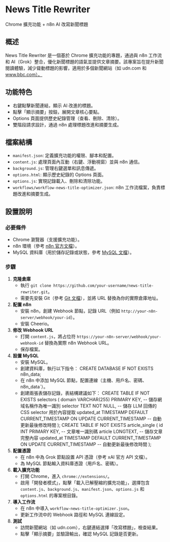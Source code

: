 # News Title Rewriter
Chrome 擴充功能 + n8n AI 改寫新聞標題

## 概述
News Title Rewriter 是一個基於 Chrome 擴充功能的專題，通過與 n8n 工作流和 AI（Grok）整合，優化新聞標題的語氣並提供文章摘要。該專案旨在提升新聞閱讀體驗，減少聳動標題的影響，適用於多個新聞網站（如 udn.com 和 www.bbc.com）。

## 功能特色
- 右鍵點擊新聞連結，顯示 AI 改進的標題。
- 點擊「顯示摘要」按鈕，展開文章核心要點。
- Options 頁面提供歷史紀錄管理（查看、刪除、清除）。
- 雙階段請求設計，通過 n8n 處理標題改進和摘要生成。

## 檔案結構
- `manifest.json`: 定義擴充功能的權限、腳本和配置。
- `content.js`: 處理頁面內互動（右鍵、浮動視窗）並與 n8n 通信。
- `background.js`: 管理右鍵選單和訊息傳遞。
- `options.html`: 顯示歷史紀錄的 Options 頁面。
- `options.js`: 實現記錄載入、刪除和清除功能。
- `workflows/workflow-news-title-optimizer.json`: n8n 工作流檔案，負責標題改進和摘要生成。

## 設置說明
### 必要條件
- Chrome 瀏覽器（支援擴充功能）。
- n8n 環境（參考 [n8n 官方文檔](https://docs.n8n.io)）。
- MySQL 資料庫（用於儲存記錄或狀態，參考 [MySQL 文檔](https://www.mysql.com)）。

### 步驟
1. **克隆倉庫**
   - 執行 `git clone https://github.com/your-username/news-title-rewriter.git`。
   - 需要先安裝 Git（參考 [Git 文檔](https://git-scm.com)），並將 URL 替換為你的實際倉庫地址。
2. **配置 n8n**
   - 安裝 n8n，創建 Webhook 節點，記錄 URL（例如 `http://your-n8n-server/webhook/your-id`）。
   - 安裝 Cheerio。
3. **修改 Webhook URL**
   - 打開 `content.js`，將占位符 `https://your-n8n-server/webhook/your-webhook-id` 替換為實際 n8n Webhook URL。
   - 保存檔案。
4. **設置 MySQL**
   - 安裝 MySQL。
   - 創建資料庫，執行以下指令：
     CREATE DATABASE IF NOT EXISTS n8n_data;
   - 在 n8n 中添加 MySQL 節點，配置連線（主機、用戶名、密碼、n8n_data`）。
   - 創建兩張表儲存記錄，表結構建議如下：
     CREATE TABLE IF NOT EXISTS selectors (
       domain VARCHAR(255) PRIMARY KEY,       -- 儲存網域名稱作為唯一識別
       selector TEXT NOT NULL,                -- 儲存 LLM 回傳的 CSS selector 用於內容提取
       updated_at TIMESTAMP DEFAULT CURRENT_TIMESTAMP
       ON UPDATE CURRENT_TIMESTAMP          -- 自動更新最後修改時間
     );
     CREATE TABLE IF NOT EXISTS article_single (
       id INT PRIMARY KEY,                    -- 文章唯一識別碼
       article LONGTEXT,                      -- 儲存文章完整內容
       updated_at TIMESTAMP DEFAULT CURRENT_TIMESTAMP
       ON UPDATE CURRENT_TIMESTAMP          -- 自動更新最後修改時間
     );
5. **配置憑證**
   - 在 n8n 中為 Grok 節點設置 API 憑證（參考 xAI 官方 API 文檔）。
   - 為 MySQL 節點輸入資料庫憑證（用戶名、密碼）。
6. **載入擴充功能**
   - 打開 Chrome，進入 `chrome://extensions/`。
   - 啟用「開發者模式」，點擊「載入已解壓縮的擴充功能」，選擇包含 `content.js`、`background.js`、`manifest.json`、`options.js` 和 `options.html` 的專案根目錄。
7. **導入工作流**
   - 在 n8n 中導入 `workflow-news-title-optimizer.json`。
   - 更新工作流中的 Webhook 路徑和 MySQL 連線設定。
8. **測試**
   - 訪問新聞網站（如 udn.com），右鍵連結選擇「改寫標題」，檢查結果。
   - 點擊「顯示摘要」並驗證輸出，確認 MySQL 記錄是否更新。
